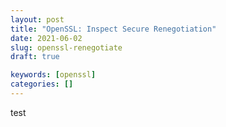 ```yaml
---
layout: post
title: "OpenSSL: Inspect Secure Renegotiation"
date: 2021-06-02
slug: openssl-renegotiate
draft: true

keywords: [openssl]
categories: []
---
```


test